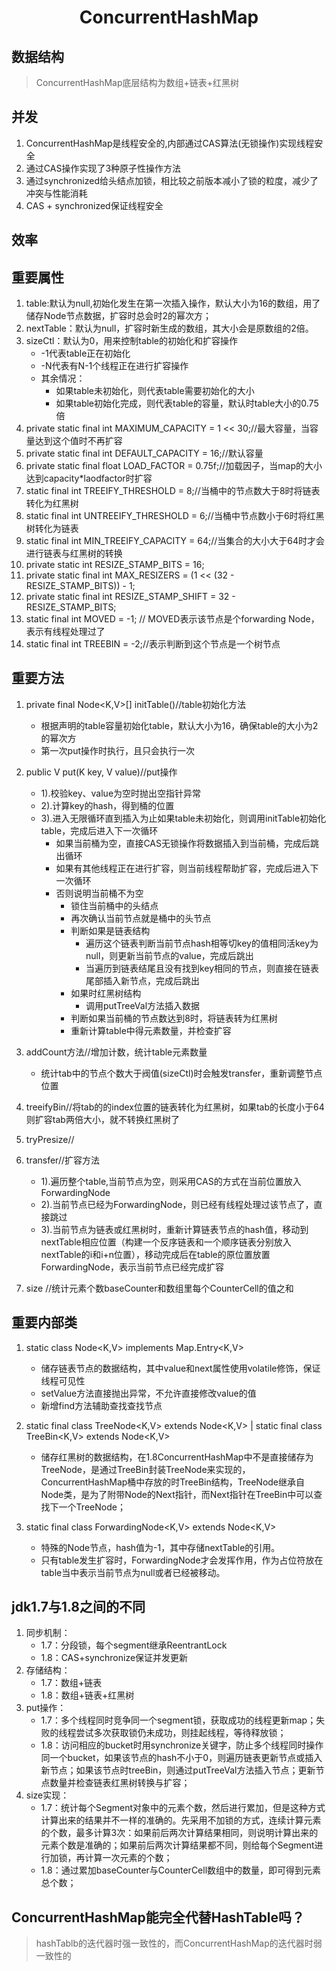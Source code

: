 # <center>ConcurrentHashMap</center>

## 数据结构
> ConcurrentHashMap底层结构为数组+链表+红黑树

## 并发
1. ConcurrentHashMap是线程安全的,内部通过CAS算法(无锁操作)实现线程安全
2. 通过CAS操作实现了3种原子性操作方法
3. 通过synchronized给头结点加锁，相比较之前版本减小了锁的粒度，减少了冲突与性能消耗
4. CAS + synchronized保证线程安全

## 效率

## 重要属性
1. table:默认为null,初始化发生在第一次插入操作，默认大小为16的数组，用了储存Node节点数据，扩容时总会时2的幂次方；
2. nextTable：默认为null，扩容时新生成的数组，其大小会是原数组的2倍。
3. sizeCtl：默认为0，用来控制table的初始化和扩容操作
	- -1代表table正在初始化
	- -N代表有N-1个线程正在进行扩容操作
	- 其余情况：
		- 如果table未初始化，则代表table需要初始化的大小
		- 如果table初始化完成，则代表table的容量，默认时table大小的0.75倍
4. private static final int MAXIMUM_CAPACITY = 1 << 30;//最大容量，当容量达到这个值时不再扩容
5. private static final int DEFAULT_CAPACITY = 16;//默认容量
6. private static final float LOAD_FACTOR = 0.75f;//加载因子，当map的大小达到capacity*laodfactor时扩容
7. static final int TREEIFY_THRESHOLD = 8;//当桶中的节点数大于8时将链表转化为红黑树
8. static final int UNTREEIFY_THRESHOLD = 6;//当桶中节点数小于6时将红黑树转化为链表
9. static final int MIN_TREEIFY_CAPACITY = 64;//当集合的大小大于64时才会进行链表与红黑树的转换
10. private static int RESIZE_STAMP_BITS = 16;
11. private static final int MAX_RESIZERS = (1 << (32 - RESIZE_STAMP_BITS)) - 1;
12. private static final int RESIZE_STAMP_SHIFT = 32 - RESIZE_STAMP_BITS;
13. static final int MOVED     = -1; // MOVED表示该节点是个forwarding Node，表示有线程处理过了
14. static final int TREEBIN   = -2;//表示判断到这个节点是一个树节点


## 重要方法
1. private final Node<K,V>[] initTable()//table初始化方法
	- 根据声明的table容量初始化table，默认大小为16，确保table的大小为2的幂次方
	- 第一次put操作时执行，且只会执行一次

2. public V put(K key, V value)//put操作
	- 1).校验key、value为空时抛出空指针异常
	- 2).计算key的hash，得到桶的位置
	- 3).进入无限循环直到插入为止如果table未初始化，则调用initTable初始化table，完成后进入下一次循环
		- 如果当前桶为空，直接CAS无锁操作将数据插入到当前桶，完成后跳出循环
		- 如果有其他线程正在进行扩容，则当前线程帮助扩容，完成后进入下一次循环
		- 否则说明当前桶不为空
			- 锁住当前桶中的头结点
			- 再次确认当前节点就是桶中的头节点
			- 判断如果是链表结构
				- 遍历这个链表判断当前节点hash相等切key的值相同活key为null，则更新当前节点的value，完成后跳出
				- 当遍历到链表结尾且没有找到key相同的节点，则直接在链表尾部插入新节点，完成后跳出
			- 如果时红黑树结构
				- 调用putTreeVal方法插入数据
			- 判断如果当前桶的节点数达到8时，将链表转为红黑树
			- 重新计算table中得元素数量，并检查扩容




3. addCount方法//增加计数，统计table元素数量
	- 统计tab中的节点个数大于阀值(sizeCtl)时会触发transfer，重新调整节点位置
        


4. treeifyBin//将tab的的index位置的链表转化为红黑树，如果tab的长度小于64则扩容tab两倍大小，就不转换红黑树了

5. tryPresize//


6. transfer//扩容方法
	- 1).遍历整个table,当前节点为空，则采用CAS的方式在当前位置放入ForwardingNode
	- 2).当前节点已经为ForwardingNode，则已经有线程处理过该节点了，直接跳过
	- 3).当前节点为链表或红黑树时，重新计算链表节点的hash值，移动到nextTable相应位置（构建一个反序链表和一个顺序链表分别放入nextTable的i和i+n位置），移动完成后在table的原位置放置ForwardingNode，表示当前节点已经完成扩容
        

7. size //统计元素个数baseCounter和数组里每个CounterCell的值之和






## 重要内部类
1. static class Node<K,V> implements Map.Entry<K,V>
	- 储存链表节点的数据结构，其中value和next属性使用volatile修饰，保证线程可见性
	- setValue方法直接抛出异常，不允许直接修改value的值
	- 新增find方法辅助查找查找节点

2. static final class TreeNode<K,V> extends Node<K,V> | static final class TreeBin<K,V> extends Node<K,V>
	- 储存红黑树的数据结构，在1.8ConcurrentHashMap中不是直接储存为TreeNode，是通过TreeBin封装TreeNode来实现的，ConcurrentHashMap桶中存放的时TreeBin结构，TreeNode继承自Node类，是为了附带Node的Next指针，而Next指针在TreeBin中可以查找下一个TreeNode；

3. static final class ForwardingNode<K,V> extends Node<K,V>
	- 特殊的Node节点，hash值为-1，其中存储nextTable的引用。
	- 只有table发生扩容时，ForwardingNode才会发挥作用，作为占位符放在table当中表示当前节点为null或者已经被移动。
















## jdk1.7与1.8之间的不同
1. 同步机制：
	- 1.7：分段锁，每个segment继承ReentrantLock
	- 1.8：CAS+synchronize保证并发更新
2. 存储结构：
	- 1.7：数组+链表
	- 1.8：数组+链表+红黑树
3. put操作：
	- 1.7：多个线程同时竞争同一个segment锁，获取成功的线程更新map；失败的线程尝试多次获取锁仍未成功，则挂起线程，等待释放锁；
	- 1.8：访问相应的bucket时用synchronize关键字，防止多个线程同时操作同一个bucket，如果该节点的hash不小于0，则遍历链表更新节点或插入新节点；如果该节点时treeBin，则通过putTreeVal方法插入节点；更新节点数量并检查链表红黑树转换与扩容；
4. size实现：
	- 1.7：统计每个Segment对象中的元素个数，然后进行累加，但是这种方式计算出来的结果并不一样的准确的。先采用不加锁的方式，连续计算元素的个数，最多计算3次：如果前后两次计算结果相同，则说明计算出来的元素个数是准确的；如果前后两次计算结果都不同，则给每个Segment进行加锁，再计算一次元素的个数；
	- 1.8：通过累加baseCounter与CounterCell数组中的数量，即可得到元素总个数；




## ConcurrentHashMap能完全代替HashTable吗？
> hashTablb的迭代器时强一致性的，而ConcurrentHashMap的迭代器时弱一致性的
